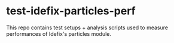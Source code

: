 # test-idefix-particles-perf

This repo contains test setups + analysis scripts used to measure performances of Idefix's particles module.
